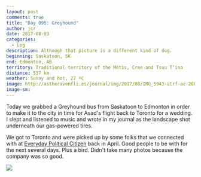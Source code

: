 ```yaml
---
layout: post
comments: true
title: "Day 095: Greyhound"
author: jcr
date: 2017-08-03
categories:
  - Log
description: Although that picture is a different kind of dog.
beginning: Saskatoon, SK
end: Edmonton, AB
territory: Traditional territory of the Métis, Cree and Tsuu T’ina
distance: 537 km
weather: Sunny and hot, 27 ºC
image: http://astheravenfli.es/journal/img/2017/08/IMG_5943-atrf-ac-2000-web.jpg
image-sm:
---
```


Today we grabbed a Greyhound bus from Saskatoon to Edmonton in order to make it to the city in time for Asad's flight back to Toronto for a wedding. I slept and listened to music and wrote in my journal as the landscape shot underneath our gas-powered tires.

We got to Toronto and were picked up by some folks that we connected with at <a href="http://www.samaracanada.com/everyday-political-citizen/">Everyday Political Citizen</a> back in April. Good people to be with for the next several days. Plus a bird. Didn't take many photos because the company was so good.

<img src="http://astheravenfli.es/journal/img/2017/08/IMG_5931-atrf-ac-2000-web.jpg">